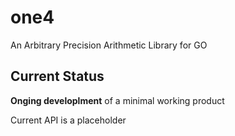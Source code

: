 # one4
An Arbitrary Precision Arithmetic Library for GO

## Current Status
**Onging developlment** of a minimal working product

Current API is a placeholder
